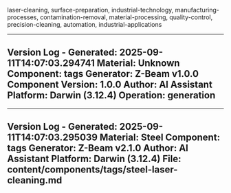 laser-cleaning, surface-preparation, industrial-technology, manufacturing-processes, contamination-removal, material-processing, quality-control, precision-cleaning, automation, industrial-applications

---
Version Log - Generated: 2025-09-11T14:07:03.294741
Material: Unknown
Component: tags
Generator: Z-Beam v1.0.0
Component Version: 1.0.0
Author: AI Assistant
Platform: Darwin (3.12.4)
Operation: generation
---

---
Version Log - Generated: 2025-09-11T14:07:03.295039
Material: Steel
Component: tags
Generator: Z-Beam v2.1.0
Author: AI Assistant
Platform: Darwin (3.12.4)
File: content/components/tags/steel-laser-cleaning.md
---